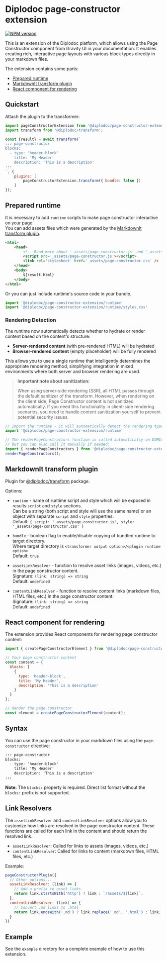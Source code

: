 # Diplodoc page-constructor extension

[![NPM version](https://img.shields.io/npm/v/@diplodoc/page-constructor-extension.svg?style=flat)](https://www.npmjs.org/package/@diplodoc/page-constructor-extension)

This is an extension of the Diplodoc platform, which allows using the Page Constructor component from Gravity UI in your documentation. It enables creating rich, interactive page layouts with various block types directly in your markdown files.

The extension contains some parts:
- [Prepared runtime](#prepared-runtime)
- [MarkdownIt transform plugin](#markdownit-transform-plugin)
- [React component for rendering](#react-component-for-rendering)

## Quickstart

Attach the plugin to the transformer:

```js
import pageConstructorExtension from '@diplodoc/page-constructor-extension';
import transform from '@diplodoc/transform';

const {result} = await transform(`
::: page-constructor
blocks:
  - type: 'header-block'
    title: 'My Header'
    description: 'This is a description'
:::
`, {
    plugins: [
        pageConstructorExtension.transform({ bundle: false })
    ]
});
```

## Prepared runtime

It is necessary to add `runtime` scripts to make page constructor interactive on your page.<br/>
You can add assets files which were generated by the [MarkdownIt transform plugin](#markdownit-transform-plugin).
```html
<html>
    <head>
        <!-- Read more about '_assets/page-constructor.js' and '_assets/page-constructor.css' in 'Transform plugin' section -->
        <script src='_assets/page-constructor.js'></script>
        <link rel='stylesheet' href='_assets/page-constructor.css' />
    </head>
    <body>
        ${result.html}
    </body>
</html>
```

Or you can just include runtime's source code in your bundle.
```js
import '@diplodoc/page-constructor-extension/runtime'
import '@diplodoc/page-constructor-extension/runtime/styles.css'
```

### Rendering Detection

The runtime now automatically detects whether to hydrate or render content based on the content's structure:

- **Server-rendered content** (with pre-rendered HTML) will be hydrated
- **Browser-rendered content** (empty placeholder) will be fully rendered

This allows you to use a single runtime that intelligently determines the appropriate rendering method, simplifying integration in mixed environments where both server and browser rendering are used.

> **Important note about sanitization:**
>
> When using server-side rendering (SSR), all HTML passes through the default sanitizer of the transform.
> However, when rendering on the client side, Page Constructor content is not sanitized automatically.
> If you need this functionality in client-side rendering scenarios, you need to handle content sanitization yourself to prevent potential security issues.

```js
// Import the runtime - it will automatically detect the rendering type
import '@diplodoc/page-constructor-extension/runtime'

// The renderPageConstructors function is called automatically on DOMContentLoaded
// but you can also call it manually if needed:
import { renderPageConstructors } from '@diplodoc/page-constructor-extension/runtime'
renderPageConstructors();
```

## MarkdownIt transform plugin

Plugin for [@diplodoc/transform](https://github.com/diplodoc-platform/transform) package.

Options:
- `runtime` - name of runtime script and style which will be exposed in results `script` and `style` sections.<br>
  Can be a string (both script and style will use the same name) or an object with separate `script` and `style` properties.<br>
  Default: `{ script: '_assets/page-constructor.js', style: '_assets/page-constructor.css' }`<br>

- `bundle` - boolean flag to enable/disable copying of bundled runtime to target directory.<br>
  Where target directory is `<transformer output option>/<plugin runtime option>`<br>
  Default: `true`<br>

- `assetLinkResolver` - function to resolve asset links (images, videos, etc.) in the page constructor content.<br>
  Signature: `(link: string) => string`<br>
  Default: `undefined`<br>

- `contentLinkResolver` - function to resolve content links (markdown files, HTML files, etc.) in the page constructor content.<br>
  Signature: `(link: string) => string`<br>
  Default: `undefined`<br>

## React component for rendering

The extension provides React components for rendering page constructor content:

```jsx
import { createPageConstructorElement } from '@diplodoc/page-constructor-extension/runtime';

// Your page constructor content
const content = {
  blocks: [
    {
      type: 'header-block',
      title: 'My Header',
      description: 'This is a description'
    }
  ]
};

// Render the page constructor
const element = createPageConstructorElement(content);
```

## Syntax

You can use the page constructor in your markdown files using the `page-constructor` directive:

```markdown
::: page-constructor
blocks:
  - type: 'header-block'
    title: 'My Header'
    description: 'This is a description'
:::
```

**Note:** The `blocks:` property is required. Direct list format without the `blocks:` prefix is not supported.

## Link Resolvers

The `assetLinkResolver` and `contentLinkResolver` options allow you to customize how links are resolved in the page constructor content. These functions are called for each link in the content and should return the resolved link.

- `assetLinkResolver`: Called for links to assets (images, videos, etc.)
- `contentLinkResolver`: Called for links to content (markdown files, HTML files, etc.)

Example:

```js
pageConstructorPlugin({
  // Other options...
  assetLinkResolver: (link) => {
    // Add a prefix to asset links
    return link.startsWith('http') ? link : `/assets/${link}`;
  },
  contentLinkResolver: (link) => {
    // Convert .md links to .html
    return link.endsWith('.md') ? link.replace('.md', '.html') : link;
  }
})
```

## Example

See the `example` directory for a complete example of how to use this extension.
